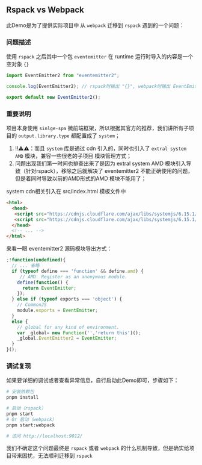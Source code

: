 ## Rspack vs Webpack

此Demo是为了提供实际项目中 从 `webpack` 迁移到 `rspack` 遇到的一个问题：

### 问题描述
使用 `rspack` 之后其中一个包 `eventemitter` 在 runtime 运行时导入的内容是一个空对象 `{}`

```js
import EventEmitter2 from "eventemitter2";

console.log(EventEmitter2); // rspack时输出 "{}", webpack时输出 EventEmitter2函数体

export default new EventEmitter2();
```

### 重要说明
项目本身使用 `sinlge-spa` 微前端框架，所以根据其官方的推荐，我们讲所有子项目的 `output.library.type` 都配置成了 `system`；
1. ‼️⚠️⚠️：而且 `system` 库是通过 cdn 引入的，同时也引入了 `extral system AMD` 模块，兼容一些很老的子项目 模块管理方式；
2. 问题出现我们第一时间也排查出来了是因为 extral system AMD 模块引入导致（针对rspack），移除之后就解决了 eventemitter2 不能正确使用的问题，但是着同时导致以前的AMD形式的AMD 模块不能用了；

system cdn相关引入在 src/index.html 模板文件中
```html
<html>
  <head>
   <script src="https://cdnjs.cloudflare.com/ajax/libs/systemjs/6.15.1/system.min.js" />
   <script src="https://cdnjs.cloudflare.com/ajax/libs/systemjs/6.15.1/extras/amd.min.js" />
  </head>
  <!-- ... -->
</html>
```

来看一眼 eventemitter2 源码模块导出方式：
```js
;!function(undefined){
  // ... 省略
  if (typeof define === 'function' && define.amd) {
     // AMD. Register as an anonymous module.
    define(function() {
      return EventEmitter;
    });
  } else if (typeof exports === 'object') {
    // CommonJS
    module.exports = EventEmitter;
  }
  else {
    // global for any kind of environment.
    var _global= new Function('','return this')();
    _global.EventEmitter2 = EventEmitter;
  }
}();
```

### 调试复现
如果要详细的调试或者查看异常信息，自行启动此Demo即可，步骤如下：

```bash
# 安装依赖包
pnpm install

# 启动（rspack）
pnpm start
# Or 启动（webpack）
pnpm start:webpack

# 访问 http://localhost:9012/
```
我们不确定这个问题最终是 `rspack` 或者 `webpack` 的什么机制导致，但是确实给项目带来困扰，无法顺利迁移到 `rspack`
